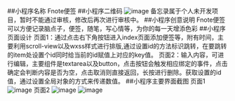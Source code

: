 ##小程序名称
Fnote便签
##小程序二维码
 ![image](https://github.com/Hfenru/web-wechat-2017/tree/master/1514080901109/NOTE/gh_72b5e442f2b0_258.jpg)
备忘录属于个人未开发项目，暂时不能通过审核，修改后再次进行审核中。
##小程序创意说明
Fnote便签可以方便记录脑点子，便签，随笔，写心情等，为你的每一天增添色彩
##小程序页面设计
页面1：通过点击右下角按钮进入index页面添加便签等，附有时间，主要利用scroll-view以及wxss样式进行排版,通过设置id的方法标识跳转，在要跳转的item处设置个id同时给当前的id赋值上对应的key值。
页面2：输入内容，可进行编辑，主要组件是textarea以及button，点击按钮会触发相应绑定的事件，点击确定会判断内容是否为空，点击取消则直接返回，长按进行删除。获取设置的id值，通过设置全局对象的方式来传递数值。
##小程序主要界面截图
页面1
![image](https://github.com/Hfenru/web-wechat-2017/tree/master/1514080901109/NOTE/index.jpg)
页面2
![image](https://github.com/Hfenru/web-wechat-2017/tree/master/1514080901109/NOTE/add.jpg)
![image](https://github.com/Hfenru/web-wechat-2017/tree/master/1514080901109/NOTE/del.jpg)
